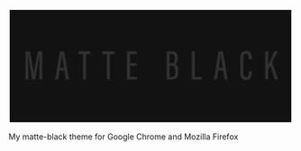 <p align="center">
  <img src="https://github.com/elibroftw/matte-black-theme/blob/master/Matte%20Black%20Theme%20Resources/Promotional%20Image%203.png?raw=true" alt="Matte Black Theme Header Image" height="200px"/>

My matte-black theme for Google Chrome and Mozilla Firefox
